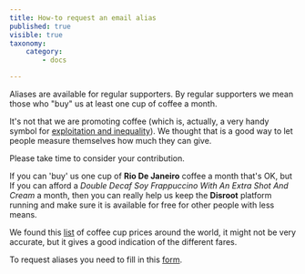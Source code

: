 ```yaml
---
title: How-to request an email alias
published: true
visible: true
taxonomy:
    category:
        - docs

---
```


Aliases are available for regular supporters. By regular supporters we mean those who "buy" us at least one cup of coffee a month.

It's not that we are promoting coffee (which is, actually, a very handy symbol for [exploitation and inequality](http://www.foodispower.org/coffee/)). We thought that is a good way to let people measure themselves how much they can give.

Please take time to consider your contribution.

If you can 'buy' us one cup of **Rio De Janeiro** coffee a month that's OK, but If you can afford a *Double Decaf Soy Frappuccino With An Extra Shot And Cream* a month, then you can really help us keep the **Disroot** platform running and make sure it is available for free for other people with less means.

We found this [list](https://www.caffesociety.co.uk/blog/the-cheapest-cities-in-the-world-for-a-cup-of-coffee) of coffee cup prices around the world, it might not be very accurate, but it gives a good indication of the different fares.

To request aliases you need to fill in this [form](https://disroot.org/forms/alias-request-form).
